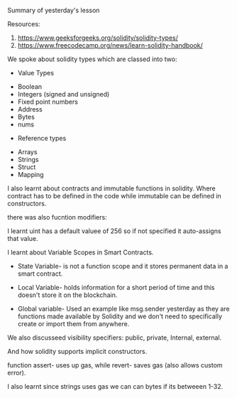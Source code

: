 Summary of yesterday's lesson

Resources: 
1. https://www.geeksforgeeks.org/solidity/solidity-types/
2. https://www.freecodecamp.org/news/learn-solidity-handbook/

We spoke about solidity types which are classed into two:

- Value Types

*  Boolean
*  Integers (signed and unsigned)
*  Fixed point numbers
*  Address
*  Bytes
*  nums

- Reference types

*  Arrays
*  Strings
*  Struct 
*  Mapping

I also learnt about contracts and immutable functions in solidity.
Where contract has to be defined in the code while immutable can be defined in constructors.

there was also fucntion modifiers:

I learnt uint has a default valuee of 256 so if not specified it auto-assigns that value.

I learnt about Variable Scopes in Smart Contracts.

- State  Variable- is not a function scope and it stores permanent data in a smart contract.

- Local Variable- holds information for a short period of time and this doesn't store it on the blockchain.

- Global variable- Used an example like msg.sender yesterday as they are functions made available by Solidity and we don't need to specifically create or import them from anywhere.

We also discusseed visibility specifiers: public, private, Internal, external.

And how solidity supports implicit constructors.

function assert- uses up gas, while revert- saves gas (also allows custom error).

I also learnt since strings uses gas we can can bytes if its betweeen 1-32.